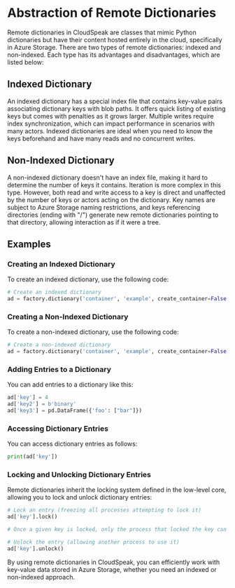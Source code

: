 # Abstraction of Remote Dictionaries

Remote dictionaries in CloudSpeak are classes that mimic Python dictionaries but have their content hosted entirely in the cloud, specifically in Azure Storage. There are two types of remote dictionaries: indexed and non-indexed. Each type has its advantages and disadvantages, which are listed below:

## Indexed Dictionary

An indexed dictionary has a special index file that contains key-value pairs associating dictionary keys with blob paths. It offers quick listing of existing keys but comes with penalties as it grows larger. Multiple writes require index synchronization, which can impact performance in scenarios with many actors. Indexed dictionaries are ideal when you need to know the keys beforehand and have many reads and no concurrent writes.

## Non-Indexed Dictionary

A non-indexed dictionary doesn't have an index file, making it hard to determine the number of keys it contains. Iteration is more complex in this type. However, both read and write access to a key is direct and unaffected by the number of keys or actors acting on the dictionary. Key names are subject to Azure Storage naming restrictions, and keys referencing directories (ending with "/") generate new remote dictionaries pointing to that directory, allowing interaction as if it were a tree.

## Examples

### Creating an Indexed Dictionary

To create an indexed dictionary, use the following code:

```python
# Create an indexed dictionary
ad = factory.dictionary('container', 'example', create_container=False, indexed=True)
```

### Creating a Non-Indexed Dictionary

To create a non-indexed dictionary, use the following code:

```python
# Create a non-indexed dictionary
ad = factory.dictionary('container', 'example', create_container=False, indexed=False)
```

### Adding Entries to a Dictionary

You can add entries to a dictionary like this:

```python
ad['key'] = 4
ad['key2'] = b'binary'
ad['key3'] = pd.DataFrame({'foo': ["bar"]})
```

### Accessing Dictionary Entries

You can access dictionary entries as follows:

```python
print(ad['key'])
```

### Locking and Unlocking Dictionary Entries

Remote dictionaries inherit the locking system defined in the low-level core, allowing you to lock and unlock dictionary entries:

```python
# Lock an entry (freezing all processes attempting to lock it)
ad['key'].lock()

# Once a given key is locked, only the process that locked the key can alter its content

# Unlock the entry (allowing another process to use it)
ad['key'].unlock()
```

By using remote dictionaries in CloudSpeak, you can efficiently work with key-value data stored in Azure Storage, whether you need an indexed or non-indexed approach.
